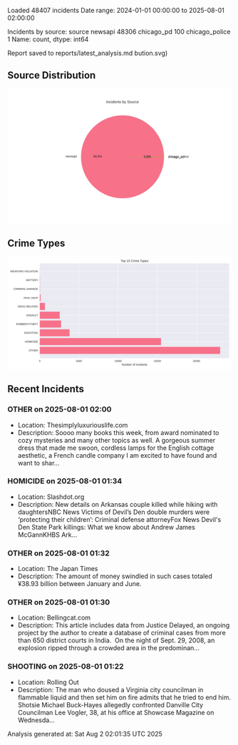 
Loaded 48407 incidents
Date range: 2024-01-01 00:00:00 to 2025-08-01 02:00:00

Incidents by source:
source
newsapi           48306
chicago_pd          100
chicago_police        1
Name: count, dtype: int64

Report saved to reports/latest_analysis.md
bution.svg)

## Source Distribution
![Source Distribution](images/source_distribution.svg)

## Crime Types
![Crime Types](images/crime_types.svg)

## Recent Incidents

### OTHER on 2025-08-01 02:00
- Location: Thesimplyluxuriouslife.com
- Description: Soooo many books this week, from award nominated to cozy mysteries and many other topics as well. A gorgeous summer dress that made me swoon, cordless lamps for the English cottage aesthetic, a French candle company I am excited to have found and want to shar…


### HOMICIDE on 2025-08-01 01:34
- Location: Slashdot.org
- Description: New details on Arkansas couple killed while hiking with daughtersNBC News Victims of Devil’s Den double murders were ‘protecting their children’: Criminal defense attorneyFox News Devil's Den State Park killings: What we know about Andrew James McGannKHBS Ark…


### OTHER on 2025-08-01 01:32
- Location: The Japan Times
- Description: The amount of money swindled in such cases totaled ¥38.93 billion between January and June.


### OTHER on 2025-08-01 01:30
- Location: Bellingcat.com
- Description: This article includes data from Justice Delayed, an ongoing project by the author to create a database of criminal cases from more than 650 district courts in India.  On the night of Sept. 29, 2008, an explosion ripped through a crowded area in the predominan…


### SHOOTING on 2025-08-01 01:22
- Location: Rolling Out
- Description: The man who doused a Virginia city councilman in flammable liquid and then set him on fire admits that he tried to end him. Shotsie Michael Buck-Hayes allegedly confronted Danville City Councilman Lee Vogler, 38, at his office at Showcase Magazine on Wednesda…

Analysis generated at: Sat Aug  2 02:01:35 UTC 2025

